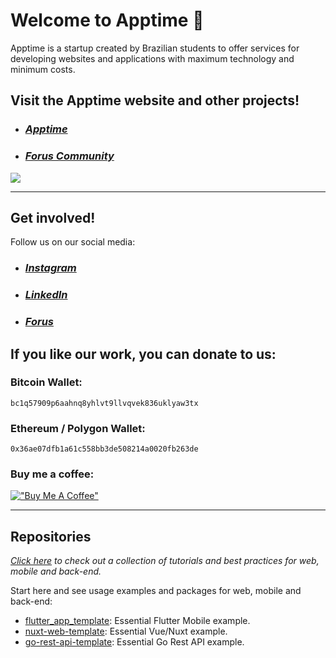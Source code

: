 # Welcome to Apptime 🚀

Apptime is a startup created by Brazilian students to offer services for developing websites and applications with maximum technology and minimum costs.

## Visit the Apptime website and other projects!

- ### ***[Apptime](https://apptime.dev/)***
- ### ***[Forus Community](https://github.com/foruscommunity/)***

<a href="https://apptime.dev" target="_blank"><img src="https://apptime.dev/images/website-preview-en.jpg" target="_blank"></a>

---

## Get involved!

Follow us on our social media:
- ### ***[Instagram](http://instagram.com/apptimedev)***
- ### ***[LinkedIn](https://linkedin.com/company/apptimedev)***
- ### ***[Forus](https://forus.app/apptimedev)***

## If you like our work, you can donate to us:
### Bitcoin Wallet:
`bc1q57909p6aahnq8yhlvt9llvqvek836uklyaw3tx`

### Ethereum / Polygon Wallet:
`0x36ae07dfb1a61c558bb3de508214a0020fb263de`

### Buy me a coffee:

[!["Buy Me A Coffee"](https://www.buymeacoffee.com/assets/img/custom_images/orange_img.png)](https://buymeacoffee.com/apptime)

---

## Repositories

*[Click here](https://github.com/apptimedev/collection) to check out a collection of tutorials and best practices for web, mobile and back-end.*

Start here and see usage examples and packages for web, mobile and back-end:

<!-- alphabetical -->
* [flutter_app_template](https://github.com/apptimedev/flutter_app_template): Essential Flutter Mobile example.
* [nuxt-web-template](https://github.com/apptimedev/nuxt-web-template): Essential Vue/Nuxt example.
* [go-rest-api-template](https://github.com/apptimedev/go-rest-api-template): Essential Go Rest API example.
